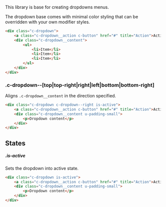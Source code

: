 <p class="u-text-emphasize">This library is base for creating dropdowns menus.</p>

The dropdown base comes with minimal color styling that can be overridden with your own modifier styles.

```html
<div class="c-dropdown">
	<a class="c-dropdown__action c-button" href="#" title="Action">Action</a>
    <div class="c-dropdown__content">
        <ul>
            <li>Item</li>
            <li>Item</li>
            <li>Item</li>
        </ul>
    </div>
</div>    
```

### .c-dropdown--[top|top-right|right|left|bottom|bottom-right]

Aligns `.c-dropdown__content` in the direction specified.

```html
<div class="c-dropdown c-dropdown--right is-active">
	<a class="c-dropdown__action c-button" href="#" title="Action">Action</a>
    <div class="c-dropdown__content u-padding-small">
        <p>Dropdown content</p>
    </div>
</div>
```

## States

##### .is-active

Sets the dropdown into active state.

```html
<div class="c-dropdown is-active">
	<a class="c-dropdown__action c-button" href="#" title="Action">Action</a>
    <div class="c-dropdown__content u-padding-small">
        <p>Dropdown content</p>
    </div>
</div>
```